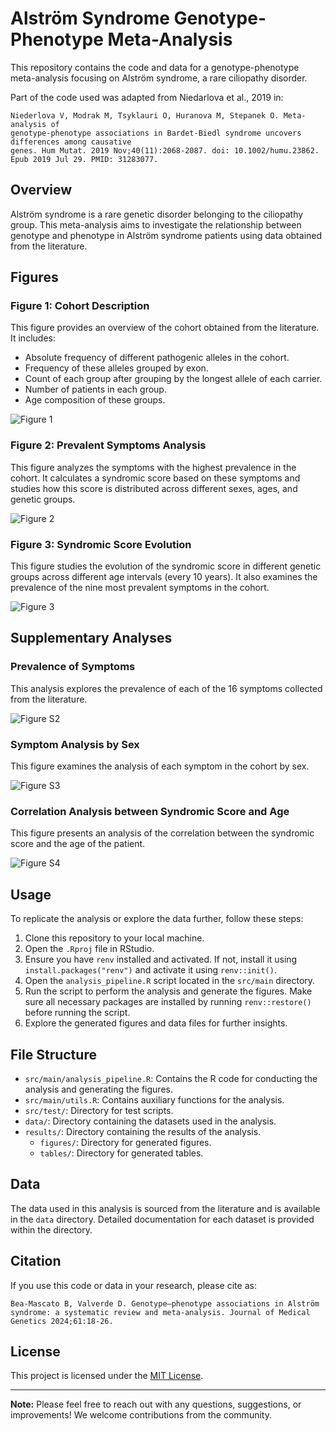 # Alström Syndrome Genotype-Phenotype Meta-Analysis

This repository contains the code and data for a genotype-phenotype meta-analysis focusing on Alström syndrome, a rare ciliopathy disorder.

Part of the code used was adapted from Niedarlova et al., 2019 in:

```
Niederlova V, Modrak M, Tsyklauri O, Huranova M, Stepanek O. Meta-analysis of 
genotype-phenotype associations in Bardet-Biedl syndrome uncovers differences among causative 
genes. Hum Mutat. 2019 Nov;40(11):2068-2087. doi: 10.1002/humu.23862. Epub 2019 Jul 29. PMID: 31283077.
```

## Overview

Alström syndrome is a rare genetic disorder belonging to the ciliopathy group. This meta-analysis aims to investigate the relationship between genotype and phenotype in Alström syndrome patients using data obtained from the literature.

## Figures

### Figure 1: Cohort Description
This figure provides an overview of the cohort obtained from the literature. It includes:
- Absolute frequency of different pathogenic alleles in the cohort.
- Frequency of these alleles grouped by exon.
- Count of each group after grouping by the longest allele of each carrier.
- Number of patients in each group.
- Age composition of these groups.

![Figure 1](./results/figures/Fig1_cohort_description.png)


### Figure 2: Prevalent Symptoms Analysis
This figure analyzes the symptoms with the highest prevalence in the cohort. It calculates a syndromic score based on these symptoms and studies how this score is distributed across different sexes, ages, and genetic groups.

![Figure 2](./results/figures/Fig2_SS_analysis.png)


### Figure 3: Syndromic Score Evolution
This figure studies the evolution of the syndromic score in different genetic groups across different age intervals (every 10 years). It also examines the prevalence of the nine most prevalent symptoms in the cohort.

![Figure 3](./results/figures/Fig3_subgroups_phenotype_analysis.png)

## Supplementary Analyses

### Prevalence of Symptoms
This analysis explores the prevalence of each of the 16 symptoms collected from the literature.

![Figure S2](./results/figures/_FigS2_prevalence_global.png)

### Symptom Analysis by Sex
This figure examines the analysis of each symptom in the cohort by sex.

![Figure S3](./results/figures/_FigS3_phenotypes_by_sex_group_qvalue.png)

### Correlation Analysis between Syndromic Score and Age
This figure presents an analysis of the correlation between the syndromic score and the age of the patient.

![Figure S4](./results/figures/_FigS4_agegroups_ss_cor_plot.png)

## Usage

To replicate the analysis or explore the data further, follow these steps:

1. Clone this repository to your local machine.
2. Open the `.Rproj` file in RStudio.
3. Ensure you have `renv` installed and activated. If not, install it using `install.packages("renv")` and activate it using `renv::init()`.
4. Open the `analysis_pipeline.R` script located in the `src/main` directory.
5. Run the script to perform the analysis and generate the figures. Make sure all necessary packages are installed by running `renv::restore()` before running the script.
6. Explore the generated figures and data files for further insights.

## File Structure

- `src/main/analysis_pipeline.R`: Contains the R code for conducting the analysis and generating the figures.
- `src/main/utils.R`: Contains auxiliary functions for the analysis.
- `src/test/`: Directory for test scripts.
- `data/`: Directory containing the datasets used in the analysis.
- `results/`: Directory containing the results of the analysis.
  - `figures/`: Directory for generated figures.
  - `tables/`: Directory for generated tables.

## Data

The data used in this analysis is sourced from the literature and is available in the `data` directory. Detailed documentation for each dataset is provided within the directory.

## Citation

If you use this code or data in your research, please cite as:

```
Bea-Mascato B, Valverde D. Genotype–phenotype associations in Alström 
syndrome: a systematic review and meta-analysis. Journal of Medical Genetics 2024;61:18-26.
```

## License

This project is licensed under the [MIT License](LICENSE).

---
**Note:** Please feel free to reach out with any questions, suggestions, or improvements! We welcome contributions from the community.

